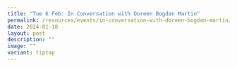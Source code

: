 ```yaml
---
title: "Tue 6 Feb: In Conversation with Doreen Bogdan Martin"
permalink: /resources/events/in-conversation-with-doreen-bogdan-martin/
date: 2024-01-18
layout: post
description: ""
image: ""
variant: tiptap
---
```

<p></p>